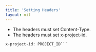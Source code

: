 ```yaml
---
title: 'Setting Headers'
layout: nil
---
```


* The headers must set Content-Type.
* The headers must set x-project-id.

```Content-Type: application/json
x-project-id: PROJECT_ID```